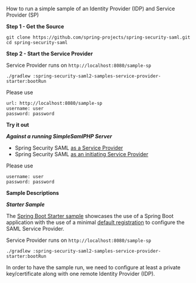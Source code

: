 
How to run a simple sample of an Identity Provider (IDP) and Service Provider (SP)

**Step 1 - Get the Source** 

    git clone https://github.com/spring-projects/spring-security-saml.git
    cd spring-security-saml

**Step 2 - Start the Service Provider**

Service Provider runs on `http://localhost:8080/sample-sp`

    ./gradlew :spring-security-saml2-samples-service-provider-starter:bootRun

Please use

    url: http://localhost:8080/sample-sp
    username: user
    password: password
    
**Try it out**

***Against a running SimpleSamlPHP Server***

* Spring Security SAML [as a Service Provider](http://localhost:8080/sample-sp)
* Spring Security SAML [as an initiating Service Provider](http://simplesaml-for-spring-saml.cfapps.io/saml2/idp/SSOService.php?spentityid=http://localhost:8080/sample-sp)

Please use

    username: user
    password: password

**Sample Descriptions**

***Starter Sample***

The [Spring Boot Starter sample](service-provider/starter) showcases the use of 
a Spring Boot application with the use of a minimal 
[default registration](service-provider/starter/src/main/java/org/springframework/security/saml2/samples/SecurityConfig.java)
to configure the SAML Service Provider. 

Service Provider runs on `http://localhost:8080/sample-sp`

    ./gradlew :spring-security-saml2-samples-service-provider-starter:bootRun

In order to have the sample run, we need to configure at least a private key/certificate
along with one remote Identity Provider (IDP). 

